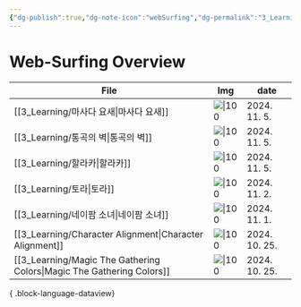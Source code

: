 ```yaml
---
{"dg-publish":true,"dg-note-icon":"webSurfing","dg-permalink":"3_Learning/Overview/web-surfing","tags":["web-surfing","overview"],"permalink":"/3_Learning/Overview/web-surfing/","dgPassFrontmatter":true,"noteIcon":"webSurfing"}
---
```


# Web-Surfing Overview
| File                                                                     | Img                                                                                                                     | date          |
| ------------------------------------------------------------------------ | ----------------------------------------------------------------------------------------------------------------------- | ------------- |
| [[3_Learning/마사다 요새\|마사다 요새]]                                         | ![\|100](https://encrypted-tbn0.gstatic.com/images?q=tbn:ANd9GcRm2SfqNJxqq44KY059f1KOY_KlsUQ8RszbCw&s)                  | 2024. 11. 5.  |
| [[3_Learning/통곡의 벽\|통곡의 벽]]                                           | ![\|100](https://a.travel-assets.com/findyours-php/viewfinder/images/res70/292000/292189-Jerusalem-And-Vicinity.jpg)    | 2024. 11. 5.  |
| [[3_Learning/할라카\|할라카]]                                               | ![\|100](https://cnts-image.godpeople.com/641/44641/700_748.jpg)                                                        | 2024. 11. 5.  |
| [[3_Learning/토라\|토라]]                                                 | ![\|100](https://www.penews.co.kr/news/photo/202011/17247_16163_306.jpg)                                                | 2024. 11. 2.  |
| [[3_Learning/네이팜 소녀\|네이팜 소녀]]                                         | ![\|100](https://pds.joongang.co.kr/news/component/htmlphoto_mmdata/202206/08/7d5d6965-9a24-4f49-a77b-03e0f3e801b0.jpg) | 2024. 11. 1.  |
| [[3_Learning/Character Alignment\|Character Alignment]]               | ![\|100](https://rantingsoftheninjarobot.files.wordpress.com/2012/01/harry-potter-custom.jpg)                           | 2024. 10. 25. |
| [[3_Learning/Magic The Gathering Colors\|Magic The Gathering Colors]] | ![\|100](https://i.imgur.com/0cAfi82.jpg)                                                                               | 2024. 10. 25. |

{ .block-language-dataview}
